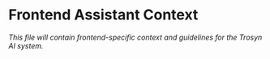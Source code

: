 # Frontend Assistant Context

*This file will contain frontend-specific context and guidelines for the Trosyn AI system.*
